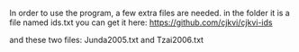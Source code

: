 In order to use the program, a few extra files are needed.
in the folder
it is a file named ids.txt
you can get it here: https://github.com/cjkvi/cjkvi-ids

and these two files:
Junda2005.txt and 
Tzai2006.txt 